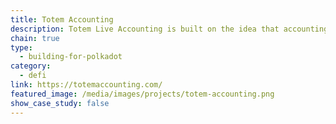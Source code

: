 ```yaml
---
title: Totem Accounting
description: Totem Live Accounting is built on the idea that accounting ledgers should be able to communicate directly with each other, anywhere in the world, in real-time.
chain: true
type:
  - building-for-polkadot
category:
  - defi
link: https://totemaccounting.com/
featured_image: /media/images/projects/totem-accounting.png
show_case_study: false
---
```

